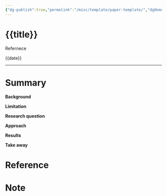 ```yaml
---
{"dg-publish":true,"permalink":"/misc/template/paper-template/","dgHomeLink":true,"dgPassFrontmatter":false}
---
```




# {{title}}
Refernece

{{date}}

---

# Summary
**Background**

**Limitation**

**Research question**

**Approach**

**Results**

**Take away**


# Reference


# Note